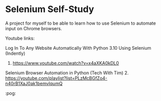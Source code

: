 # Selenium Self-Study
A project for myself to be able to learn how to use Selenium to automate input on Chrome browsers.

Youtube links:

Log In To Any Website Automatically With Python 3.10 Using Selenium (Indently)
1. https://www.youtube.com/watch?v=x4aXKA0kDL0

Selenium Browser Automation in Python (Tech With Tim)
2. https://youtube.com/playlist?list=PLzMcBGfZo4-n40rB1XaJ0ak1bemvlqumQ



:pog:
